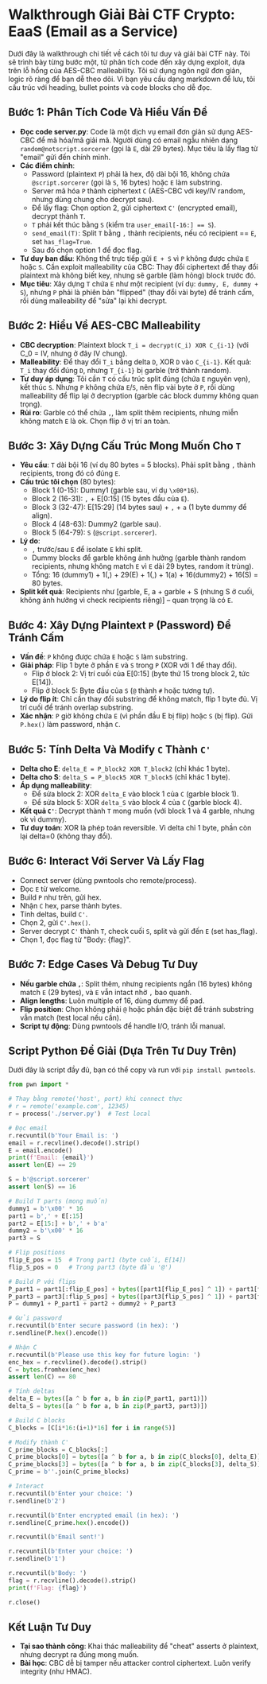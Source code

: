 # Walkthrough Giải Bài CTF Crypto: EaaS (Email as a Service)

Dưới đây là walkthrough chi tiết về cách tôi tư duy và giải bài CTF này. Tôi sẽ trình bày từng bước một, từ phân tích code đến xây dựng exploit, dựa trên lỗ hổng của AES-CBC malleability. Tôi sử dụng ngôn ngữ đơn giản, logic rõ ràng để bạn dễ theo dõi. Vì bạn yêu cầu dạng markdown để lưu, tôi cấu trúc với heading, bullet points và code blocks cho dễ đọc.

## Bước 1: Phân Tích Code Và Hiểu Vấn Đề
- **Đọc code server.py**: Code là một dịch vụ email đơn giản sử dụng AES-CBC để mã hóa/mã giải mã. Người dùng có email ngẫu nhiên dạng `random@notscript.sorcerer` (gọi là `E`, dài 29 bytes). Mục tiêu là lấy flag từ "email" gửi đến chính mình.
- **Các điểm chính**:
  - Password (plaintext `P`) phải là hex, độ dài bội 16, không chứa `@script.sorcerer` (gọi là `S`, 16 bytes) hoặc `E` làm substring.
  - Server mã hóa `P` thành ciphertext `C` (AES-CBC với key/IV random, nhưng dùng chung cho decrypt sau).
  - Để lấy flag: Chọn option 2, gửi ciphertext `C'` (encrypted email), decrypt thành `T`.
  - `T` phải kết thúc bằng `S` (kiểm tra `user_email[-16:] == S`).
  - `send_email(T)`: Split `T` bằng `,` thành recipients, nếu có recipient == `E`, set `has_flag=True`.
  - Sau đó chọn option 1 để đọc flag.
- **Tư duy ban đầu**: Không thể trực tiếp gửi `E + S` vì `P` không được chứa `E` hoặc `S`. Cần exploit malleability của CBC: Thay đổi ciphertext để thay đổi plaintext mà không biết key, nhưng sẽ garble (làm hỏng) block trước đó.
- **Mục tiêu**: Xây dựng `T` chứa `E` như một recipient (ví dụ: `dummy, E, dummy + S`), nhưng `P` phải là phiên bản "flipped" (thay đổi vài byte) để tránh cấm, rồi dùng malleability để "sửa" lại khi decrypt.

## Bước 2: Hiểu Về AES-CBC Malleability
- **CBC decryption**: Plaintext block `T_i = decrypt(C_i) XOR C_{i-1}` (với C_0 = IV, nhưng ở đây IV chung).
- **Malleability**: Để thay đổi `T_i` bằng delta `D`, XOR `D` vào `C_{i-1}`. Kết quả: `T_i` thay đổi đúng `D`, nhưng `T_{i-1}` bị garble (trở thành random).
- **Tư duy áp dụng**: Tôi cần `T` có cấu trúc split đúng (chứa `E` nguyên vẹn), kết thúc `S`. Nhưng `P` không chứa `E`/`S`, nên flip vài byte ở `P`, rồi dùng malleability để flip lại ở decryption (garble các block dummy không quan trọng).
- **Rủi ro**: Garble có thể chứa `,`, làm split thêm recipients, nhưng miễn không match `E` là ok. Chọn flip ở vị trí an toàn.

## Bước 3: Xây Dựng Cấu Trúc Mong Muốn Cho `T`
- **Yêu cầu**: `T` dài bội 16 (ví dụ 80 bytes = 5 blocks). Phải split bằng `,` thành recipients, trong đó có đúng `E`.
- **Cấu trúc tôi chọn** (80 bytes):
  - Block 1 (0-15): Dummy1 (garble sau, ví dụ `\x00*16`).
  - Block 2 (16-31): `,` + E[0:15] (15 bytes đầu của `E`).
  - Block 3 (32-47): E[15:29] (14 bytes sau) + `,` + `a` (1 byte dummy để align).
  - Block 4 (48-63): Dummy2 (garble sau).
  - Block 5 (64-79): `S` (`@script.sorcerer`).
- **Lý do**:
  - `,` trước/sau `E` để isolate `E` khi split.
  - Dummy blocks để garble không ảnh hưởng (garble thành random recipients, nhưng không match `E` vì `E` dài 29 bytes, random ít trùng).
  - Tổng: 16 (dummy1) + 1(,) + 29(E) + 1(,) + 1(a) + 16(dummy2) + 16(S) = 80 bytes.
- **Split kết quả**: Recipients như [garble, E, a + garble + S (nhưng S ở cuối, không ảnh hưởng vì check recipients riêng)] – quan trọng là có `E`.

## Bước 4: Xây Dựng Plaintext `P` (Password) Để Tránh Cấm
- **Vấn đề**: `P` không được chứa `E` hoặc `S` làm substring.
- **Giải pháp**: Flip 1 byte ở phần `E` và `S` trong `P` (XOR với 1 để thay đổi).
  - Flip ở block 2: Vị trí cuối của E[0:15] (byte thứ 15 trong block 2, tức E[14]).
  - Flip ở block 5: Byte đầu của `S` (`@` thành `#` hoặc tương tự).
- **Lý do flip ít**: Chỉ cần thay đổi substring để không match, flip 1 byte đủ. Vị trí cuối để tránh overlap substring.
- **Xác nhận**: `P` giờ không chứa `E` (vì phần đầu E bị flip) hoặc `S` (bị flip). Gửi `P.hex()` làm password, nhận `C`.

## Bước 5: Tính Delta Và Modify `C` Thành `C'`
- **Delta cho E**: `delta_E = P_block2 XOR T_block2` (chỉ khác 1 byte).
- **Delta cho S**: `delta_S = P_block5 XOR T_block5` (chỉ khác 1 byte).
- **Áp dụng malleability**:
  - Để sửa block 2: XOR `delta_E` vào block 1 của `C` (garble block 1).
  - Để sửa block 5: XOR `delta_S` vào block 4 của `C` (garble block 4).
- **Kết quả `C'`**: Decrypt thành `T` mong muốn (với block 1 và 4 garble, nhưng ok vì dummy).
- **Tư duy toán**: XOR là phép toán reversible. Vì delta chỉ 1 byte, phần còn lại delta=0 (không thay đổi).

## Bước 6: Interact Với Server Và Lấy Flag
- Connect server (dùng pwntools cho remote/process).
- Đọc `E` từ welcome.
- Build `P` như trên, gửi hex.
- Nhận `C` hex, parse thành bytes.
- Tính deltas, build `C'`.
- Chọn 2, gửi `C'.hex()`.
- Server decrypt `C'` thành `T`, check cuối `S`, split và gửi đến `E` (set has_flag).
- Chọn 1, đọc flag từ "Body: {flag}".

## Bước 7: Edge Cases Và Debug Tư Duy
- **Nếu garble chứa `,`**: Split thêm, nhưng recipients ngắn (16 bytes) không match `E` (29 bytes), và `E` vẫn intact nhờ `,` bao quanh.
- **Align lengths**: Luôn multiple of 16, dùng dummy để pad.
- **Flip position**: Chọn không phải `@` hoặc phần đặc biệt để tránh substring vẫn match (test local nếu cần).
- **Script tự động**: Dùng pwntools để handle I/O, tránh lỗi manual.

## Script Python Để Giải (Dựa Trên Tư Duy Trên)
Dưới đây là script đầy đủ, bạn có thể copy và run với `pip install pwntools`.

```python
from pwn import *

# Thay bằng remote('host', port) khi connect thực
# r = remote('example.com', 12345)
r = process('./server.py')  # Test local

# Đọc email
r.recvuntil(b'Your Email is: ')
email = r.recvline().decode().strip()
E = email.encode()
print(f'Email: {email}')
assert len(E) == 29

S = b'@script.sorcerer'
assert len(S) == 16

# Build T parts (mong muốn)
dummy1 = b'\x00' * 16
part1 = b',' + E[:15]
part2 = E[15:] + b',' + b'a'
dummy2 = b'\x00' * 16
part3 = S

# Flip positions
flip_E_pos = 15  # Trong part1 (byte cuối, E[14])
flip_S_pos = 0   # Trong part3 (byte đầu '@')

# Build P với flips
P_part1 = part1[:flip_E_pos] + bytes([part1[flip_E_pos] ^ 1]) + part1[flip_E_pos + 1:]
P_part3 = part3[:flip_S_pos] + bytes([part3[flip_S_pos] ^ 1]) + part3[flip_S_pos + 1:]
P = dummy1 + P_part1 + part2 + dummy2 + P_part3

# Gửi password
r.recvuntil(b'Enter secure password (in hex): ')
r.sendline(P.hex().encode())

# Nhận C
r.recvuntil(b'Please use this key for future login: ')
enc_hex = r.recvline().decode().strip()
C = bytes.fromhex(enc_hex)
assert len(C) == 80

# Tính deltas
delta_E = bytes([a ^ b for a, b in zip(P_part1, part1)])
delta_S = bytes([a ^ b for a, b in zip(P_part3, part3)])

# Build C blocks
C_blocks = [C[i*16:(i+1)*16] for i in range(5)]

# Modify thành C'
C_prime_blocks = C_blocks[:]
C_prime_blocks[0] = bytes([a ^ b for a, b in zip(C_blocks[0], delta_E)])
C_prime_blocks[3] = bytes([a ^ b for a, b in zip(C_blocks[3], delta_S)])
C_prime = b''.join(C_prime_blocks)

# Interact
r.recvuntil(b'Enter your choice: ')
r.sendline(b'2')

r.recvuntil(b'Enter encrypted email (in hex): ')
r.sendline(C_prime.hex().encode())

r.recvuntil(b'Email sent!')

r.recvuntil(b'Enter your choice: ')
r.sendline(b'1')

r.recvuntil(b'Body: ')
flag = r.recvline().decode().strip()
print(f'Flag: {flag}')

r.close()
```

## Kết Luận Tư Duy
- **Tại sao thành công**: Khai thác malleability để "cheat" asserts ở plaintext, nhưng decrypt ra đúng mong muốn.
- **Bài học**: CBC dễ bị tamper nếu attacker control ciphertext. Luôn verify integrity (như HMAC).